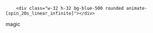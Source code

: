 
        <div class="w-32 h-32 bg-blue-500 rounded animate-[spin_20s_linear_infinite]"></div>
 magic
